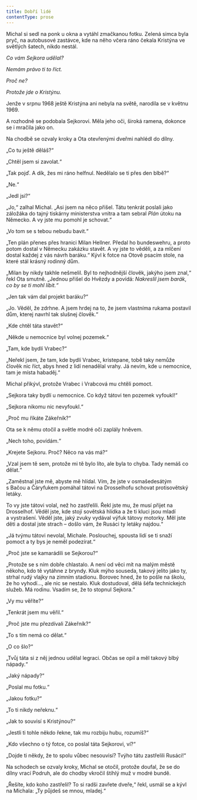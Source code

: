 ```yaml
---
title: Dobří lidé
contentType: prose
---
```


<section>

Michal si sedl na ponk u okna a vytáhl zmačkanou fotku. Zelená simca byla pryč, na autobusové zastávce, kde na něho včera ráno čekala Kristýna ve světlých šatech, nikdo nestál.

_Co vám Sejkora udělal?_

_Nemám právo ti to říct._

_Proč ne?_

_Protože jde o Kristýnu._

Jenže v srpnu 1968 ještě Kristýna ani nebyla na světě, narodila se v květnu 1969.

A rozhodně se podobala Sejkorovi. Měla jeho oči, široká ramena, dokonce se i mračila jako on.

Na chodbě se ozvaly kroky a Ota otevřenými dveřmi nahlédl do dílny.

„Co tu ještě děláš?“

„Chtěl jsem si zavolat.“

„Tak pojď. A dík, žes mi ráno helfnul. Nedělalo se ti přes den blbě?“

„Ne.“

„Jedl jsi?“

„Jo,“ zalhal Michal. „Asi jsem na něco přišel. Tátu tenkrát poslali jako záložáka do tajný tiskárny ministerstva vnitra a tam sebral _Plán_ útoku na Německo. A vy jste mu pomohl je schovat.“

„Vo tom se s tebou nebudu bavit.“

„Ten plán přenes přes hranici Milan Hellner. Předal ho bundes­wehru, a proto potom dostal v Německu zakázku stavět. A vy jste to věděli, a za mlčení dostal každej z vás návrh baráku.“ Kývl k fotce na Otově psacím stole, na které stál krásný rodinný dům.

„Milan by nikdy takhle nešmelil. Byl to nejhodnější člověk, jakýho jsem znal,“ řekl Ota smutně. „Jednou přišel do Hvězdy a povídá: _Nakreslil jsem barák_, _co by se ti mohl líbit.“_

„Jen tak vám dal projekt baráku?“

„Jo. Věděl, že zdrhne. A jsem hrdej na to, že jsem vlastníma rukama postavil dům, kterej navrhl tak slušnej člověk.“

„Kde chtěl táta stavět?“

„Někde u nemocnice byl volnej pozemek.“

„Tam, kde bydlí Vrabec?“

„Neřekl jsem, že tam, kde bydlí Vrabec, kristepane, tobě taky nemůže člověk nic říct, abys hned z lidí nenadělal vrahy. Já nevím, kde u nemocnice, tam je místa habaděj.“

Michal přikývl, protože Vrabec i Vrabcová mu chtěli pomoct.

„Sejkora taky bydlí u nemocnice. Co když tátovi ten pozemek vyfoukl!“

„Sejkora nikomu nic nevyfoukl.“

„Proč mu říkáte Zákeřník?“

Ota se k němu otočil a světle modré oči zaplály hněvem.

„Nech toho, povídám.“

„Krejete Sejkoru. Proč? Něco na vás má?“

„Vzal jsem tě sem, protože mi tě bylo líto, ale byla to chyba. Tady nemáš co dělat.“

„Zaměstnal jste mě, abyste mě hlídal. Vím, že jste v osmašedesátým s Bačou a Čáryfukem pomáhal tátovi na Drosselhofu schovat protisovětský letáky.

To vy jste tátovi volal, než ho zastřelili. Řekl jste mu, že musí přijet na Drosselhof. Věděl jste, kde stojí sovětská hlídka a že ti kluci jsou mladí a vystrašení. Věděl jste, jaký zvuky vydával výfuk tátovy motorky. Měl jste děti a dostal jste strach – došlo vám, že Rusáci ty letáky najdou.“

„Já tvýmu tátovi nevolal, Michale. Poslouchej, spousta lidí se ti snaží pomoct a ty bys je neměl podezírat.“

„Proč jste se kamarádili se Sejkorou?“

„Protože se s ním dobře chlastalo. A není od věci mít na malým městě někoho, kdo tě vytáhne z bryndy. Kluk mýho souseda, takový jelito jako ty, strhal rudý vlajky na zimním stadionu. Borovec hned, že to pošle na školu, že ho vyhodí…, ale nic se nestalo. Kluk dostudoval, dělá šéfa technickejch služeb. Má rodinu. Vsadím se, že to stopnul Sejkora.“

„Vy mu věříte?“

„Tenkrát jsem mu věřil.“

„Proč jste mu přezdívali Zákeřník?“

„To s tím nemá co dělat.“

„O co šlo?“

„Tvůj táta si z něj jednou udělal legraci. Občas se opil a měl takový blbý nápady.“

„Jaký nápady?“

„Poslal mu fotku.“

„Jakou fotku?“

„To ti nikdy neřeknu.“

„Jak to souvisí s Kristýnou?“

„Jestli ti tohle někdo řekne, tak mu rozbiju hubu, rozumíš?“

„Kdo všechno o tý fotce, co poslal táta Sejkorovi, ví?“

„Dojde ti někdy, že to spolu vůbec nesouvisí? Tvýho tátu zastřelili Rusáci!“

Na schodech se ozvaly kroky, Michal se otočil, protože doufal, že se do dílny vrací Podruh, ale do chodby vkročil štíhlý muž v modré bundě.

„Řešíte, kdo koho zastřelil? To si radši zavřete dveře,“ řekl, usmál se a kývl na Michala: „Ty půjdeš se mnou, mladej.“

</section>
